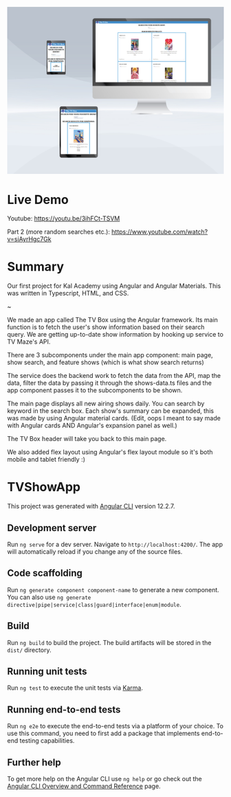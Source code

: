 ![Image description](https://github.com/MadamHippo/TV-show-app/blob/main/src/assets/logo/KalAcademyTVProjectMockup.jpg)

# Live Demo

Youtube: https://youtu.be/3ihFCt-TSVM

Part 2 (more random searches etc.):  https://www.youtube.com/watch?v=siAyrHgc7Gk

# Summary

Our first project for Kal Academy using Angular and Angular Materials. This was written in Typescript, HTML, and CSS.

~

We made an app called The TV Box using the Angular framework. Its main function is to fetch the user's show information based on their search query. We are getting up-to-date show information by hooking up service to TV Maze's API. 

There are 3 subcomponents under the main app component: main page, show search, and feature shows (which is what show search returns)

The service does the backend work to fetch the data from the API, map the data, filter the data by passing it through the shows-data.ts files and the app component passes it to the subcomponents to be shown. 

The main page displays all new airing shows daily. You can search by keyword in the search box. Each show's summary can be expanded, this was made by using Angular material cards. (Edit, oops I meant to say made with Angular cards AND Angular's expansion panel as well.)

The TV Box header will take you back to this main page. 

We also added flex layout using Angular's flex layout module so it's both mobile and tablet friendly :)

# TVShowApp

This project was generated with [Angular CLI](https://github.com/angular/angular-cli) version 12.2.7.

## Development server

Run `ng serve` for a dev server. Navigate to `http://localhost:4200/`. The app will automatically reload if you change any of the source files.

## Code scaffolding

Run `ng generate component component-name` to generate a new component. You can also use `ng generate directive|pipe|service|class|guard|interface|enum|module`.

## Build

Run `ng build` to build the project. The build artifacts will be stored in the `dist/` directory.

## Running unit tests

Run `ng test` to execute the unit tests via [Karma](https://karma-runner.github.io).

## Running end-to-end tests

Run `ng e2e` to execute the end-to-end tests via a platform of your choice. To use this command, you need to first add a package that implements end-to-end testing capabilities.

## Further help

To get more help on the Angular CLI use `ng help` or go check out the [Angular CLI Overview and Command Reference](https://angular.io/cli) page.
